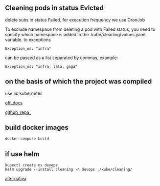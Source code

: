 ## Cleaning pods in status Evicted 

delete subs in status Failed, for execution frequency we use CronJob


To exclude namespace from deleting a pod with Failed status, you need to specify which namespace is added in the .kube/cleaning/values.yaml variable. to exceptions

```
Exception_ns: "infra"
```


can be passed as a list separated by commas, example:

```
Exception_ns: "infra, lala, gaga"
```

## on the basis of which the project was compiled

use lib kubernetes 

[off_docs](https://kubernetes.readthedocs.io/en/latest/README.html)

[github_repa_](https://github.com/kubernetes-client/python)

## build docker images 
```sh
docker-compose build 
```
## if use helm 
```
kubectl create ns devops
helm upgrade --install cleaning -n devops ./kube/cleaning/
```


[alternativa](https://github.com/gianlucam76/k8s-cleaner/tree/main)
